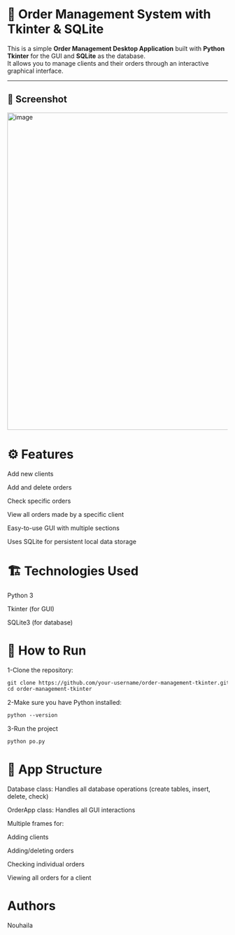 # 🛒 Order Management System with Tkinter & SQLite

This is a simple **Order Management Desktop Application** built with **Python Tkinter** for the GUI and **SQLite** as the database.  
It allows you to manage clients and their orders through an interactive graphical interface.

---

## 📸 Screenshot



<img width="726" alt="image" src="https://github.com/user-attachments/assets/99a043e2-2cd0-460c-b259-942e78dcd62c" />

# ⚙️ Features
Add new clients

Add and delete orders

Check specific orders

View all orders made by a specific client

Easy-to-use GUI with multiple sections

Uses SQLite for persistent local data storage

# 🏗️ Technologies Used
Python 3

Tkinter (for GUI)

SQLite3 (for database)

# 🚀 How to Run
1-Clone the repository:
```markdown
git clone https://github.com/your-username/order-management-tkinter.git
cd order-management-tkinter
```
2-Make sure you have Python installed:
```markdown
python --version
```
3-Run the project 
```markdown
python po.py
```

# 🧠 App Structure
Database class: Handles all database operations (create tables, insert, delete, check)

OrderApp class: Handles all GUI interactions

Multiple frames for:

Adding clients

Adding/deleting orders

Checking individual orders

Viewing all orders for a client

# Authors 
Nouhaila 

